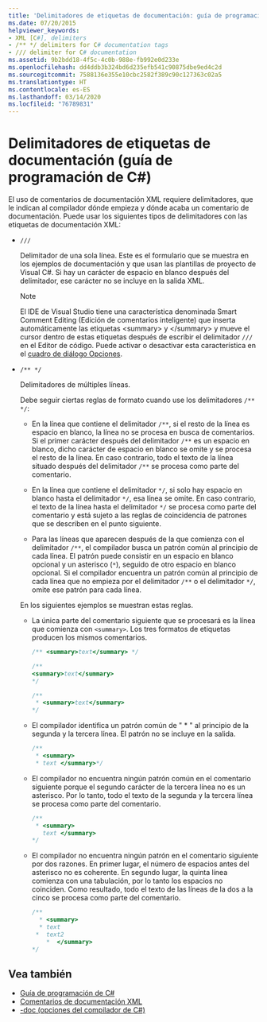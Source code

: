 ```yaml
---
title: 'Delimitadores de etiquetas de documentación: guía de programación de C#'
ms.date: 07/20/2015
helpviewer_keywords:
- XML [C#], delimiters
- /** */ delimiters for C# documentation tags
- /// delimiter for C# documentation
ms.assetid: 9b2bdd18-4f5c-4c0b-988e-fb992e0d233e
ms.openlocfilehash: dd4ddb3b324bd6d235efb541c90875dbe9ed4c2d
ms.sourcegitcommit: 7588136e355e10cbc2582f389c90c127363c02a5
ms.translationtype: HT
ms.contentlocale: es-ES
ms.lasthandoff: 03/14/2020
ms.locfileid: "76789831"
---
```

# <a name="delimiters-for-documentation-tags-c-programming-guide"></a>Delimitadores de etiquetas de documentación (guía de programación de C#)

El uso de comentarios de documentación XML requiere delimitadores, que le indican al compilador dónde empieza y dónde acaba un comentario de documentación. Puede usar los siguientes tipos de delimitadores con las etiquetas de documentación XML:

- `///`

  Delimitador de una sola línea. Este es el formulario que se muestra en los ejemplos de documentación y que usan las plantillas de proyecto de Visual C#. Si hay un carácter de espacio en blanco después del delimitador, ese carácter no se incluye en la salida XML.

  > [!NOTE]
  > El IDE de Visual Studio tiene una característica denominada Smart Comment Editing (Edición de comentarios inteligente) que inserta automáticamente las etiquetas \<summary> y \</summary> y mueve el cursor dentro de estas etiquetas después de escribir el delimitador `///` en el Editor de código. Puede activar o desactivar esta característica en el [cuadro de diálogo Opciones](/visualstudio/ide/reference/options-text-editor-csharp-advanced).
  
- `/** */`

  Delimitadores de múltiples líneas.

  Debe seguir ciertas reglas de formato cuando use los delimitadores `/** */`:
  
  - En la línea que contiene el delimitador `/**`, si el resto de la línea es espacio en blanco, la línea no se procesa en busca de comentarios. Si el primer carácter después del delimitador `/**` es un espacio en blanco, dicho carácter de espacio en blanco se omite y se procesa el resto de la línea. En caso contrario, todo el texto de la línea situado después del delimitador `/**` se procesa como parte del comentario.

  - En la línea que contiene el delimitador `*/`, si solo hay espacio en blanco hasta el delimitador `*/`, esa línea se omite. En caso contrario, el texto de la línea hasta el delimitador `*/` se procesa como parte del comentario y está sujeto a las reglas de coincidencia de patrones que se describen en el punto siguiente.
  
  - Para las líneas que aparecen después de la que comienza con el delimitador `/**`, el compilador busca un patrón común al principio de cada línea. El patrón puede consistir en un espacio en blanco opcional y un asterisco (`*`), seguido de otro espacio en blanco opcional. Si el compilador encuentra un patrón común al principio de cada línea que no empieza por el delimitador `/**` o el delimitador `*/`, omite ese patrón para cada línea.

  En los siguientes ejemplos se muestran estas reglas.

  - La única parte del comentario siguiente que se procesará es la línea que comienza con `<summary>`. Los tres formatos de etiquetas producen los mismos comentarios.

    ```csharp
    /** <summary>text</summary> */

    /**
    <summary>text</summary>
    */

    /**
     * <summary>text</summary>
    */
    ```

  - El compilador identifica un patrón común de " \* " al principio de la segunda y la tercera línea. El patrón no se incluye en la salida.

    ```csharp
    /**
     * <summary>
     * text </summary>*/
    ```

  - El compilador no encuentra ningún patrón común en el comentario siguiente porque el segundo carácter de la tercera línea no es un asterisco. Por lo tanto, todo el texto de la segunda y la tercera línea se procesa como parte del comentario.

    ```csharp
    /**
     * <summary>
       text </summary>
    */
    ```

  - El compilador no encuentra ningún patrón en el comentario siguiente por dos razones. En primer lugar, el número de espacios antes del asterisco no es coherente. En segundo lugar, la quinta línea comienza con una tabulación, por lo tanto los espacios no coinciden. Como resultado, todo el texto de las líneas de la dos a la cinco se procesa como parte del comentario.

    <!-- markdownlint-disable MD010 -->
    ```csharp
    /**
      * <summary>
      * text
     *  text2
        *  </summary>
    */
    ```
    <!-- markdownlint-enable MD010 -->

## <a name="see-also"></a>Vea también

- [Guía de programación de C#](../index.md)
- [Comentarios de documentación XML](./index.md)
- [-doc (opciones del compilador de C#)](../../language-reference/compiler-options/doc-compiler-option.md)
